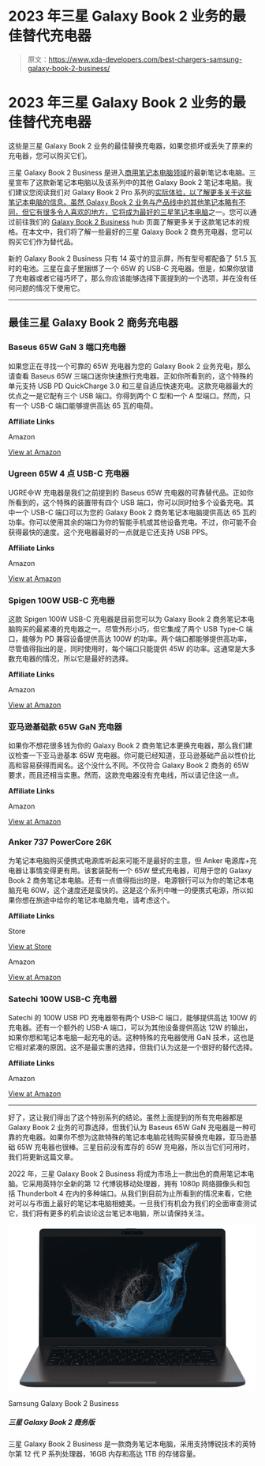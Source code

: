 # 2023 年三星 Galaxy Book 2 业务的最佳替代充电器

> 原文：<https://www.xda-developers.com/best-chargers-samsung-galaxy-book-2-business/>

# 2023 年三星 Galaxy Book 2 业务的最佳替代充电器

这些是三星 Galaxy Book 2 业务的最佳替换充电器，如果您损坏或丢失了原来的充电器，您可以购买它们。

三星 Galaxy Book 2 Business 是进入[商用笔记本电脑领域](https://www.xda-developers.com/best-business-laptops/)的最新笔记本电脑。三星宣布了这款新笔记本电脑以及该系列中的其他 Galaxy Book 2 笔记本电脑。我们建议您阅读我们对 Galaxy Book 2 Pro 系列的[实际体验，以了解更多关于这些笔记本电脑的信息。虽然 Galaxy Book 2 业务与产品线中的其他笔记本略有不同，但它有很多令人喜欢的地方，它将成为](https://www.xda-developers.com/samsung-galaxy-book-2-pro-hands-on/)[最好的三星笔记本电脑](https://www.xda-developers.com/best-samsung-galaxy-laptops/)之一。您可以通过前往我们的 [Galaxy Book 2 Business](https://www.xda-developers.com/samsung-galaxy-book-2-business/) hub 页面了解更多关于这款笔记本的规格。在本文中，我们将了解一些最好的三星 Galaxy Book 2 商务充电器，您可以购买它们作为替代品。

新的 Galaxy Book 2 Business 只有 14 英寸的显示屏，所有型号都配备了 51.5 瓦时的电池。三星在盒子里捆绑了一个 65W 的 USB-C 充电器。但是，如果你放错了充电器或者它碰巧坏了，那么你应该能够选择下面提到的一个选项，并在没有任何问题的情况下使用它。

* * *

## 最佳三星 Galaxy Book 2 商务充电器

### Baseus 65W GaN 3 端口充电器

如果您正在寻找一个可靠的 65W 充电器为您的 Galaxy Book 2 业务充电，那么请查看 Baseus 65W 三端口迷你快速旅行充电器。正如你所看到的，这个特殊的单元支持 USB PD QuickCharge 3.0 和三星自适应快速充电。这款充电器最大的优点之一是它配有三个 USB 端口。你得到两个 C 型和一个 A 型端口。然而，只有一个 USB-C 端口能够提供高达 65 瓦的电荷。

**Affiliate Links**

Amazon

[View at Amazon](https://www.amazon.com/Charger-Baseus-Adapter-MacBook-Samsung/dp/B082SV4J38/?tag=xda-6r8g8i8-20&ascsubtag=UUxdaUeUpU41062&asc_refurl=https%3A%2F%2Fwww.xda-developers.com%2Fbest-chargers-samsung-galaxy-book-2-business%2F&asc_campaign=Short-Term)

### Ugreen 65W 4 点 USB-C 充电器

UGREW 充电器是我们之前提到的 Baseus 65W 充电器的可靠替代品。正如你所看到的，这个特殊的装置带有四个 USB 端口，你可以同时给多个设备充电。其中一个 USB-C 端口可以为您的 Galaxy Book 2 商务笔记本电脑提供高达 65 瓦的功率。你可以使用其余的端口为你的智能手机或其他设备充电。不过，你可能不会获得最快的速度。这个充电器最好的一点就是它还支持 USB PPS。

**Affiliate Links**

Amazon

[View at Amazon](https://www.amazon.com/UGREEN-Charger-Charging-MacBook-Nintendo/dp/B088FHJLR1/?tag=xda-6r8g8i8-20&ascsubtag=UUxdaUeUpU41062&asc_refurl=https%3A%2F%2Fwww.xda-developers.com%2Fbest-chargers-samsung-galaxy-book-2-business%2F&asc_campaign=Short-Term)

### Spigen 100W USB-C 充电器

这款 Spigen 100W USB-C 充电器是目前您可以为 Galaxy Book 2 商务笔记本电脑购买的最紧凑的充电器之一。尽管外形小巧，但它集成了两个 USB Type-C 端口，能够为 PD 兼容设备提供高达 100W 的功率。两个端口都能够提供高功率，尽管值得指出的是，同时使用时，每个端口只能提供 45W 的功率。这通常是大多数充电器的情况，所以它是最好的选择。

**Affiliate Links**

Amazon

[View at Amazon](https://www.amazon.com/Spigen-ArcStation-Charger-White-2-Port/dp/B08V54SXNZ/?tag=xda-6r8g8i8-20&ascsubtag=UUxdaUeUpU41062&asc_refurl=https%3A%2F%2Fwww.xda-developers.com%2Fbest-chargers-samsung-galaxy-book-2-business%2F&asc_campaign=Short-Term)

### 亚马逊基础款 65W GaN 充电器

如果你不想花很多钱为你的 Galaxy Book 2 商务笔记本更换充电器，那么我们建议检查一下亚马逊基本 65W 充电器。你可能已经知道，亚马逊基础产品以性价比高和容易获得而闻名。这个没什么不同。不仅符合 Galaxy Book 2 商务的 65W 要求，而且还相当实惠。然而，这款充电器没有充电线，所以请记住这一点。

**Affiliate Links**

Amazon

[View at Amazon](https://www.amazon.com/AmazonBasics-One-Port-Charger-Laptops-Delivery/dp/B087MD5MYH/?tag=xda-6r8g8i8-20&ascsubtag=UUxdaUeUpU41062&asc_refurl=https%3A%2F%2Fwww.xda-developers.com%2Fbest-chargers-samsung-galaxy-book-2-business%2F&asc_campaign=Short-Term)

### Anker 737 PowerCore 26K

为笔记本电脑购买便携式电源库听起来可能不是最好的主意，但 Anker 电源库+充电器让事情变得更有用。该套装配有一个 65W 壁式充电器，可用于您的 Galaxy Book 2 商务笔记本电脑。还有一点值得指出的是，电源银行可以为你的笔记本电脑充电 60W，这个速度还是蛮快的。这是这个系列中唯一的便携式电源，所以如果你想在旅途中给你的笔记本电脑充电，请考虑这个。

**Affiliate Links**

Store

[View at Store](https://shop-links.co/1784586252091171029?u1=20a00b39-ad62-45ef-a43e-be764d5d81c3)

Amazon

[View at Amazon](https://www.amazon.com/Anker-PowerCore-Charger-Delivery-Portable/dp/B08537MKBS?tag=xda-6r8g8i8-20&ascsubtag=UUxdaUeUpU41062&asc_refurl=https%3A%2F%2Fwww.xda-developers.com%2Fbest-chargers-samsung-galaxy-book-2-business%2F&asc_campaign=Short-Term)

### Satechi 100W USB-C 充电器

Satechi 的 100W USB PD 充电器带有两个 USB-C 端口，能够提供高达 100W 的充电器。还有一个额外的 USB-A 端口，可以为其他设备提供高达 12W 的输出，如果你想和笔记本电脑一起充电的话。这种特殊的充电器使用 GaN 技术，这也是它相对紧凑的原因。这不是最实惠的选择，但我们认为这是一个很好的替代选择。

**Affiliate Links**

Amazon

[View at Amazon](https://www.amazon.com/Satechi-100W-USB-C-Compact-Charger/dp/B08JHGKFD2/?tag=xda-6r8g8i8-20&ascsubtag=UUxdaUeUpU41062&asc_refurl=https%3A%2F%2Fwww.xda-developers.com%2Fbest-chargers-samsung-galaxy-book-2-business%2F&asc_campaign=Short-Term)

* * *

好了，这让我们得出了这个特别系列的结论。虽然上面提到的所有充电器都是 Galaxy Book 2 业务的可靠选择，但我们认为 Baseus 65W GaN 充电器是一种可靠的充电器。如果你不想为这款特殊的笔记本电脑花钱购买替换充电器，亚马逊基础 65W 充电器也很棒。三星目前没有库存的 65W 充电器，所以当它们可用时，我们将更新这篇文章。

2022 年，三星 Galaxy Book 2 Business 将成为市场上一款出色的商用笔记本电脑。它采用英特尔全新的第 12 代博锐移动处理器，拥有 1080p 网络摄像头和包括 Thunderbolt 4 在内的多种端口。从我们到目前为止所看到的情况来看，它绝对可以与市面上最好的笔记本电脑相媲美。一旦我们有机会为我们的全面审查测试它，我们将有更多的机会谈论这台笔记本电脑，所以请保持关注。

 <picture>![The Samsung Galaxy Book 2 Business is a business laptop powered by Intel's 12th-generation P-series processors with vPro support, 16GB of RAM, and up to 1TB of storage.](img/f82b09f7cc2670758b0c219cd32fda72.png)</picture> 

Samsung Galaxy Book 2 Business

##### 三星 Galaxy Book 2 商务版

三星 Galaxy Book 2 Business 是一款商务笔记本电脑，采用支持博锐技术的英特尔第 12 代 P 系列处理器，16GB 内存和高达 1TB 的存储容量。